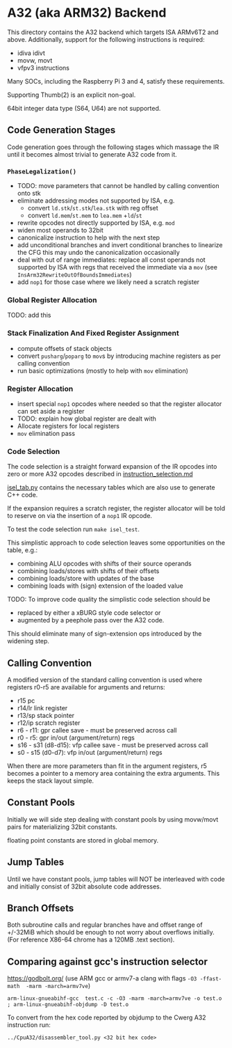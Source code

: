 # A32 (aka ARM32) Backend

This directory contains the A32 backend which targets ISA ARMv6T2 and above.
Additionally, support for the following instructions is required:
* idiva idivt 
* movw, movt
* vfpv3 instructions

Many SOCs, including the Raspberry Pi 3 and 4, satisfy these requirements.

Supporting Thumb(2) is an explicit non-goal.

64bit integer data type (S64, U64) are not supported. 

## Code Generation Stages

Code generation goes through the following stages which 
massage the IR until it becomes almost trivial to generate
A32 code from it.

### `PhaseLegalization()`

* TODO: move parameters that cannot be handled by calling convention
  onto stk 
* eliminate addressing modes not supported by ISA, e.g. 
  - convert `ld.stk`/`st.stk`/`lea.stk` with reg offset
  - convert `ld.mem`/`st.mem` to  `lea.mem` +`ld`/`st`
* rewrite opcodes not directly supported by ISA, e.g. `mod`
* widen most operands to 32bit
* canonicalize instruction to help with the next step
* add unconditional branches and invert conditional branches to linearize the CFG
  this may undo the canonicalization occasionally
* deal with out of range immediates:
  replace all const operands not supported by ISA with regs that
   received the immediate via a `mov` (see `InsArm32RewriteOutOfBoundsImmediates`)
* add `nop1` for those case where we likely need a scratch register 

### Global Register Allocation

TODO: add this

###  Stack Finalization And Fixed Register Assignment

* compute offsets of stack objects
* convert `pusharg`/`poparg` to `mov`s by introducing machine registers
  as per calling convention
* run basic optimizations (mostly to help with `mov` elimination)


### Register Allocation 

* insert special `nop1` opcodes where needed so that the register allocator
  can set aside a register
* TODO: explain how global register are dealt with
* Allocate registers for local registers  
* `mov` elimination pass

### Code Selection

The code selection is a straight forward expansion of
the IR opcodes into zero or more A32 opcodes described in
[instruction_selection.md](../Docs/instruction_selection.md)

[isel_tab.py](isel_tab.py) contains the necessary tables which 
are also use to generate C++ code.

If the expansion requires a scratch register, the register allocator
will be told to reserve on via the insertion of a `nop1` IR opcode.

To test the code selection run `make isel_test`.

This simplistic approach to code selection leaves some opportunities on the table, e.g.:

* combining ALU opcodes with shifts of their source operands
* combining loads/stores with shifts of their offsets
* combining loads/store with updates of the base
* combining loads with (sign) extension of the loaded value

TODO: To improve code quality the simplistic code selection should be

* replaced by either a xBURG style code selector or
* augmented by a peephole pass over the A32 code.

This should eliminate many of sign-extension ops introduced by the widening step.


## Calling Convention

A modified version of the standard calling convention is used
where registers r0-r5 are available for arguments and returns:

* r15 pc
* r14/lr link register
* r13/sp stack pointer
* r12/ip scratch register
* r6 - r11: gpr callee save - must be preserved across call
* r0 - r5: gpr in/out (argument/return) regs
* s16 - s31  (d8-d15): vfp  callee save - must be preserved across call
* s0 - s15  (d0-d7): vfp in/out (argument/return) regs

When there are more parameters than fit in the argument
registers, r5 becomes a pointer to a memory area containing
the extra arguments. This keeps the stack layout simple.


## Constant Pools

Initially we will side step dealing with constant pools 
by using movw/movt pairs for materializing 32bit constants.

floating point constants are stored in global memory.

## Jump Tables

Until we have constant pools, jump tables will NOT be interleaved with code and initially consist
of 32bit absolute code addresses.


## Branch Offsets

Both subroutine calls and regular branches have and offset range of +/-32MiB 
which should be enough to not worry about overflows initially. 
(For reference X86-64 chrome has a 120MB .text section).

## Comparing against gcc's instruction selector

https://godbolt.org/  (use ARM gcc or armv7-a clang with flags `-O3 -ffast-math  -marm -march=armv7ve`) 

```
arm-linux-gnueabihf-gcc  test.c -c -O3 -marm -march=armv7ve -o test.o ; arm-linux-gnueabihf-objdump -D test.o
```

To convert from the hex code reported by objdump to the Cwerg A32 instruction run:
```
../CpuA32/disassembler_tool.py <32 bit hex code>
```
